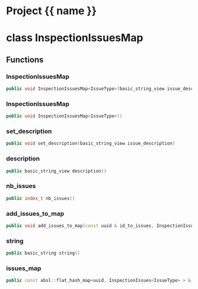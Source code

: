 <script setup>
import {useRoute} from 'vitepress'
const {path} = useRoute()
const tokens = path.split('/')
const words = tokens[2].split('-');
for (let i = 0; i < words.length; i++) {
    words[i] = words[i].charAt(0).toUpperCase() + words[i].slice(1);
    words[i] = words[i].replace('geode', 'Geode')
}
const name = words.join('-');
</script>
# Project {{ name }}

# class InspectionIssuesMap


## Functions

### InspectionIssuesMap

```cpp
public void InspectionIssuesMap<IssueType>(basic_string_view issue_description)
```


### InspectionIssuesMap

```cpp
public void InspectionIssuesMap<IssueType>()
```


### set_description

```cpp
public void set_description(basic_string_view issue_description)
```


### description

```cpp
public basic_string_view description()
```


### nb_issues

```cpp
public index_t nb_issues()
```


### add_issues_to_map

```cpp
public void add_issues_to_map(const uuid & id_to_issues, InspectionIssues<IssueType> issues)
```


### string

```cpp
public basic_string string()
```


### issues_map

```cpp
public const absl::flat_hash_map<uuid, InspectionIssues<IssueType> > & issues_map()
```




